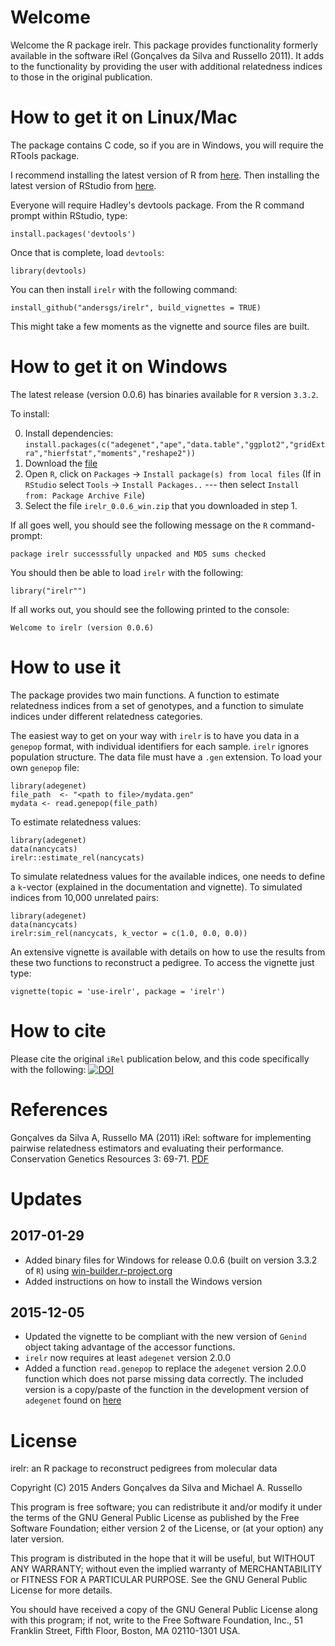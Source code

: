 # Welcome

Welcome the R package irelr. This package provides functionality formerly available
in the software iRel (Gonçalves da Silva and Russello 2011). It adds to the functionality
by providing the user with additional relatedness indices to those in the original 
publication. 

# How to get it on Linux/Mac

The package contains C code, so if you are in Windows, you will require the 
RTools package.

I recommend installing the latest version of R from [here](https://www.R-project.org).
Then installing the latest version of RStudio from [here](http://www.rstudio.com/products/rstudio/download/).

Everyone will require Hadley's devtools package. From the R command prompt within RStudio, type:

    install.packages('devtools')

Once that is complete, load `devtools`:

    library(devtools)

You can then install `irelr` with the following command:

    install_github("andersgs/irelr", build_vignettes = TRUE)

This might take a few moments as the vignette and source files are built.

# How to get it on Windows

The latest release (version 0.0.6) has binaries available for `R` version `3.3.2`.

To install: 

 0. Install dependencies: `install.packages(c("adegenet","ape","data.table","ggplot2","gridExtra","hierfstat","moments","reshape2"))`
 1. Download the [file](https://github.com/andersgs/irelr/releases/download/v0.0.6/irelr_0.0.6_win.zip)
 2. Open `R`, click on `Packages` -> `Install package(s) from local files` (If in `RStudio` select `Tools` -> `Install Packages..` --- then select `Install from: Package Archive File`)
 3. Select the file `irelr_0.0.6_win.zip` that you downloaded in step 1.
 
 If all goes well, you should see the following message on the `R` command-prompt:
 
 `package irelr successsfully unpacked and MD5 sums checked`
 
 You should then be able to load `irelr` with the following:
 
 ```library("irelr"")```
 
 If all works out, you should see the following printed to the console:
 
 ```Welcome to irelr (version 0.0.6)```
 

# How to use it

The package provides two main functions. A function to estimate relatedness indices
from a set of genotypes, and a function to simulate indices under different 
relatedness categories.

The easiest way to get on your way with `irelr` is to have you data in a 
`genepop` format, with individual identifiers for each sample. `irelr`
ignores population structure. The data file must have a `.gen` extension.
To load your own `genepop` file:

    library(adegenet)
    file_path  <- "<path to file>/mydata.gen"
    mydata <- read.genepop(file_path)

To estimate relatedness values:

    library(adegenet)
    data(nancycats)
    irelr::estimate_rel(nancycats)
    
To simulate relatedness values for the available indices, one needs to define a 
`k`-vector (explained in the documentation and vignette). To simulated 
indices from 10,000 unrelated pairs:

    library(adegenet)
    data(nancycats)
    irelr:sim_rel(nancycats, k_vector = c(1.0, 0.0, 0.0))

An extensive vignette is available with details on how to use the results from
these two functions to reconstruct a pedigree. To access the vignette just type:

    vignette(topic = 'use-irelr', package = 'irelr')

# How to cite

Please cite the original `iRel` publication below, and this code specifically 
with the following: [![DOI](https://zenodo.org/badge/33524849.svg)](https://zenodo.org/badge/latestdoi/33524849)

# References

Gonçalves da Silva A, Russello MA (2011) iRel: software for implementing pairwise relatedness 
estimators and evaluating their performance. Conservation Genetics Resources 3: 69-71.
[PDF](http://link.springer.com/article/10.1007/s12686-010-9292-4)

# Updates

## 2017-01-29
  * Added binary files for Windows for release 0.0.6 (built on version 3.3.2 of `R`) using [win-builder.r-project.org](https://win-builder.r-project.org)
  * Added instructions on how to install the Windows version

## 2015-12-05
  * Updated the vignette to be compliant with the new version of `Genind` object
  taking advantage of the accessor functions.
  * `irelr` now requires at least `adegenet` version 2.0.0
  * Added a function `read.genepop` to replace the `adegenet` version 2.0.0 
  function which does not parse missing data correctly. The included version
  is a copy/paste of the function in the development version of `adegenet`
  found on [here](https://github.com/thibautjombart/adegenet)
  

# License

irelr: an R package to reconstruct pedigrees from molecular data

Copyright (C) 2015  Anders Gonçalves da Silva and Michael A. Russello

This program is free software; you can redistribute it and/or modify
it under the terms of the GNU General Public License as published by
the Free Software Foundation; either version 2 of the License, or
(at your option) any later version.

This program is distributed in the hope that it will be useful,
but WITHOUT ANY WARRANTY; without even the implied warranty of
MERCHANTABILITY or FITNESS FOR A PARTICULAR PURPOSE.  See the
GNU General Public License for more details.

You should have received a copy of the GNU General Public License along
with this program; if not, write to the Free Software Foundation, Inc.,
51 Franklin Street, Fifth Floor, Boston, MA 02110-1301 USA.